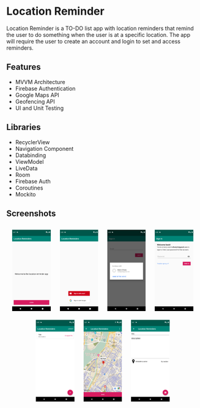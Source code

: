 # Location Reminder
Location Reminder is a TO-DO list app with location reminders that remind the user to do something when the user is at a specific location. The app will require the user to create an account and login to set and access reminders.

## Features
- MVVM Architecture
- Firebase Authentication
- Google Maps API
- Geofencing API
- UI and Unit Testing

## Libraries
- RecyclerView
- Navigation Component
- Databinding
- ViewModel
- LiveData
- Room
- Firebase Auth
- Coroutines
- Mockito

## Screenshots
<h4 align="center">
<img src="screens/screenshot.png" width="20%" vspace="10" hspace="10">
<img src="screens/screenshot2.png" width="20%" vspace="10" hspace="10">
<img src="screens/screenshot3.png" width="20%" vspace="10" hspace="10">
<img src="screens/screenshot4.png" width="20%" vspace="10" hspace="10">
<img src="screens/screenshot5.png" width="20%" vspace="10" hspace="10">
<img src="screens/screenshot6.png" width="20%" vspace="10" hspace="10">
<img src="screens/screenshot7.png" width="20%" vspace="10" hspace="10">


